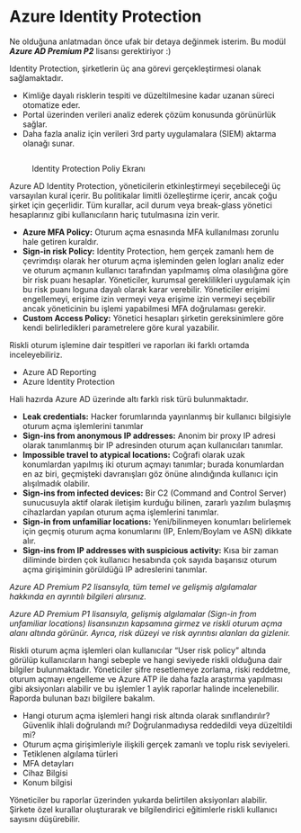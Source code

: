 # Azure Identity Protection

Ne olduğuna anlatmadan önce ufak bir detaya değinmek isterim. Bu modül _**Azure AD Premium P2**_ lisansı gerektiriyor :)

Identity Protection, şirketlerin üç ana görevi gerçekleştirmesi olanak sağlamaktadır.

* Kimliğe dayalı risklerin tespiti ve düzeltilmesine kadar uzanan süreci otomatize eder.
* Portal üzerinden verileri analiz ederek çözüm konusunda görünürlük sağlar.
* Daha fazla analiz için verileri 3rd party uygulamalara (SIEM) aktarma olanağı sunar.

<figure><img src="https://miro.medium.com/v2/resize:fit:1400/0*GakwcpqbSl0pBFUp.png" alt=""><figcaption><p>Identity Protection Poliy Ekranı</p></figcaption></figure>

Azure AD Identity Protection, yöneticilerin etkinleştirmeyi seçebileceği üç varsayılan kural içerir. Bu politikalar limitli özelleştirme içerir, ancak çoğu şirket için geçerlidir. Tüm kurallar, acil durum veya break-glass yönetici hesaplarınız gibi kullanıcıların hariç tutulmasına izin verir.

* **Azure MFA Policy:** Oturum açma esnasında MFA kullanılması zorunlu hale getiren kuraldır.
* **Sign-in risk Policy:** Identity Protection, hem gerçek zamanlı hem de çevrimdışı olarak her oturum açma işleminden gelen logları analiz eder ve oturum açmanın kullanıcı tarafından yapılmamış olma olasılığına göre bir risk puanı hesaplar. Yöneticiler, kurumsal gereklilikleri uygulamak için bu risk puanı loguna dayalı olarak karar verebilir. Yöneticiler erişimi engellemeyi, erişime izin vermeyi veya erişime izin vermeyi seçebilir ancak yöneticinin bu işlemi yapabilmesi MFA doğrulaması gerekir.
* **Custom Access Policy:** Yönetici hesapları şirketin gereksinimlere göre kendi belirledikleri parametrelere göre kural yazabilir.

Riskli oturum işlemine dair tespitleri ve raporları iki farklı ortamda inceleyebiliriz.

* Azure AD Reporting
* Azure Identity Protection

Hali hazırda Azure AD üzerinde altı farklı risk türü bulunmaktadır.

* **Leak credentials:** Hacker forumlarında yayınlanmış bir kullanıcı bilgisiyle oturum açma işlemlerini tanımlar
* **Sign-ins from anonymous IP addresses:** Anonim bir proxy IP adresi olarak tanımlanmış bir IP adresinden oturum açan kullanıcıları tanımlar.
* **Impossible travel to atypical locations:** Coğrafi olarak uzak konumlardan yapılmış iki oturum açmayı tanımlar; burada konumlardan en az biri, geçmişteki davranışları göz önüne alındığında kullanıcı için alışılmadık olabilir.
* **Sign-ins from infected devices:** Bir C2 (Command and Control Server) sunucusuyla aktif olarak iletişim kurduğu bilinen, zararlı yazılım bulaşmış cihazlardan yapılan oturum açma işlemlerini tanımlar.
* **Sign-in from unfamiliar locations:** Yeni/bilinmeyen konumları belirlemek için geçmiş oturum açma konumlarını (IP, Enlem/Boylam ve ASN) dikkate alır.
* **Sign-ins from IP addresses with suspicious activity:** Kısa bir zaman diliminde birden çok kullanıcı hesabında çok sayıda başarısız oturum açma girişiminin görüldüğü IP adreslerini tanımlar.

_Azure AD Premium P2 lisansıyla, tüm temel ve gelişmiş algılamalar hakkında en ayrıntılı bilgileri alırsınız._

_Azure AD Premium P1 lisansıyla, gelişmiş algılamalar (Sign-in from unfamiliar locations) lisansınızın kapsamına girmez ve riskli oturum açma alanı altında görünür. Ayrıca, risk düzeyi ve risk ayrıntısı alanları da gizlenir._

Riskli oturum açma işlemleri olan kullanıcılar “User risk policy” altında görülüp kullanıcıların hangi sebeple ve hangi seviyede riskli olduğuna dair bilgiler bulunmaktadır. Yöneticiler şifre resetlemeye zorlama, riski reddetme, oturum açmayı engelleme ve Azure ATP ile daha fazla araştırma yapılması gibi aksiyonları alabilir ve bu işlemler 1 aylık raporlar halinde incelenebilir. Raporda bulunan bazı bilgilere bakalım.

* Hangi oturum açma işlemleri hangi risk altında olarak sınıflandırılır? Güvenlik ihlali doğrulandı mı? Doğrulanmadıysa reddedildi veya düzeltildi mi?
* Oturum açma girişimleriyle ilişkili gerçek zamanlı ve toplu risk seviyeleri.
* Tetiklenen algılama türleri
* MFA detayları
* Cihaz Bilgisi
* Konum bilgisi

Yöneticiler bu raporlar üzerinden yukarda belirtilen aksiyonları alabilir. Şirkete özel kurallar oluşturarak ve bilgilendirici eğitimlerle riskli kullanıcı sayısını düşürebilir.
